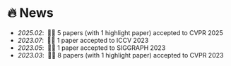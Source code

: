 # 🔥 News
- *2025.02*: &nbsp;🎉🎉 5 papers (with 1 highlight paper) accepted to CVPR 2025
- *2023.07*: &nbsp;🎉🎉 1 paper accepted to ICCV 2023
- *2023.05*: &nbsp;🎉🎉 1 paper accepted to SIGGRAPH 2023
- *2023.03*: &nbsp;🎉🎉 8 papers (with 1 highlight paper) accepted to CVPR 2023
